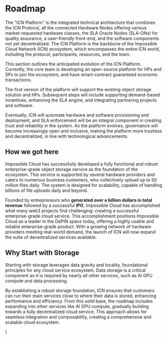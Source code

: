 # Roadmap

The "ICN Platform" is the integrated technical architecture that combines the ICN Protocol, all the connected Hardware Nodes offering various market-requested hardware classes, the SLA Oracle Nodes (SLA-ONs) for quality assurance, a user-friendly front-end, and the software components not yet decentralized. The ICN Platform is the backbone of the Impossible Cloud Network (ICN) ecosystem, which encompasses the entire ICN world, including the protocol, participants, resources, and the team.

This section outlines the anticipated evolution of the ICN Platform. Currently, the core team is developing an open-source platform for HPs and SPs to join the ecosystem, and have smart-contract guaranteed economic transactions.

The first version of the platform will support the existing object storage solution and HPs. Subsequent steps will include supporting demand-based incentives, enhancing the SLA engine, and integrating partnering projects and software.

Eventually, ICN will automate hardware and software provisioning and deployment, and SLA enforcement will be an integral component in creating trust and reliability in the system. As the platform evolves, governance will become increasingly open and inclusive, making the platform more trustless and decentralized, in line with technological advancements.

## How we got here&#x20;

Impossible Cloud has successfully developed a fully functional and robust enterprise-grade object storage service as the foundation of the ecosystem. This service is supported by several hardware providers and caters to numerous business customers, who collectively upload up to 50 million files daily. The system is designed for scalability, capable of handling billions of file uploads daily and beyond.  &#x20;

Founded by entrepreneurs who **generated over a billion dollars in total revenue** followed by a successful **IPO**, Impossible Cloud has accomplished what many web3 projects find challenging: creating a successful enterprise-grade cloud service. This accomplishment positions Impossible Cloud as a leader in the DePIN space today, offering a highly usable and reliable enterprise-grade product. With a growing network of hardware providers meeting real-world demand, the launch of ICN will now expand the suite of decentralized services available.&#x20;

## Why Start with Storage

Starting with storage leverages data gravity and locality, foundational principles for any cloud service ecosystem. Data storage is a critical component as it is required by nearly all other services, such as AI GPU compute and data processing.&#x20;

By establishing a robust storage foundation, ICN ensures that customers can run their main services close to where their data is stored, enhancing performance and efficiency. From this solid base, the roadmap includes expanding into other services like AI GPU compute, gradually building towards a fully decentralized cloud service. This approach allows for seamless integration and composability, creating a comprehensive and scalable cloud ecosystem.&#x20;

\
